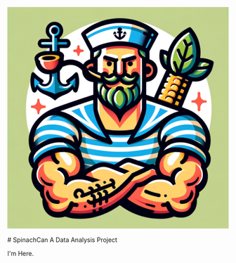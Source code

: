 <p align="center">
    <img src="https://raw.githubusercontent.com/mercuryZ/SpinachCan/master/logo.png"/>
</p>
# SpinachCan
 A Data Analysis Project



I'm Here.
